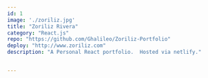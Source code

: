 ```yaml
---
id: 1
image: './zoriliz.jpg'
title: "Zoriliz Rivera"
category: "React.js"
repo: "https://github.com/Ghalileo/Zoriliz-Portfolio"
deploy: "http://www.zoriliz.com"
description: "A Personal React portfolio.  Hosted via netlify."


---
```

